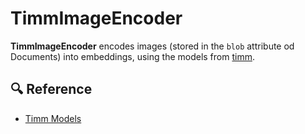 # TimmImageEncoder

**TimmImageEncoder** encodes images (stored in the `blob` attribute od Documents) into 
embeddings, using the models from [timm](https://rwightman.github.io/pytorch-image-models/).

## 🔍️ Reference
- [Timm Models](https://rwightman.github.io/pytorch-image-models/models/)
